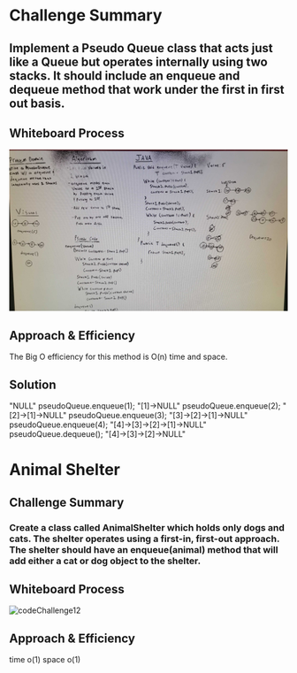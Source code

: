# Challenge Summary
## Implement a Pseudo Queue class that acts just like a Queue but operates internally using two stacks. It should include an enqueue and dequeue method that work under the first in first out basis.
## Whiteboard Process
![codeChallenge11](./src/main/resources/IMG_20210809_025637_edit_197615624818283.jpg)


## Approach & Efficiency
The Big O efficiency for this method is O(n) time and space.

## Solution
"NULL"
pseudoQueue.enqueue(1);
"[1]->NULL"
pseudoQueue.enqueue(2);
"[2]->[1]->NULL"
pseudoQueue.enqueue(3);
"[3]->[2]->[1]->NULL"
pseudoQueue.enqueue(4);
"[4]->[3]->[2]->[1]->NULL"
pseudoQueue.dequeue();
"[4]->[3]->[2]->NULL"

# Animal Shelter
## Challenge Summary

### Create a class called AnimalShelter which holds only dogs and cats. The shelter operates using a first-in, first-out approach. The shelter should have an enqueue(animal) method that will add either a cat or dog object to the shelter.

## Whiteboard Process
![codeChallenge12]()

## Approach & Efficiency
time o(1)
space o(1)